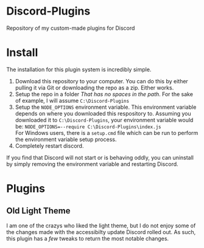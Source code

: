 # Discord-Plugins
Repository of my custom-made plugins for Discord

# Install
The installation for this plugin system is incredibly simple.

1) Download this repository to your computer. You can do this by either pulling it via Git or downloading the repo as a zip. Either works.
2) Setup the repo in a folder *That has no spaces in the path*. For the sake of example, I will assume `C:\Discord-Plugins`
3) Setup the `NODE_OPTIONS` environment variable.
This environment variable depends on where you downloaded this respository to. Assuming you downloaded it to `C:\Discord-Plugins`, your environment variable would be:
`NODE_OPTIONS=--require C:\Discord-Plugins\index.js`
<br>For Windows users, there is a `setup.cmd` file which can be run to perform the environment variable setup process.
4) Completely restart discord.

If you find that Discord will not start or is behaving oddly, you can uninstall by simply removing the environment variable and restarting Discord.

# Plugins
## Old Light Theme
I am one of the crazys who liked the light theme, but I do not enjoy some of the changes made with the accessibilty update Discord rolled out. As such, this plugin has a _few_ tweaks to return the most notable changes.


